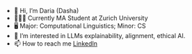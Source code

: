 - 👋 Hi, I’m Daria (Dasha)
- 👩🏻‍🎓 Currently MA Student at Zurich University
- 🖥️ Major: Computational Linguistics; Minor: CS
- 👀 I’m interested in LLMs explainability, alignment, ethical AI.
- 📫 How to reach me [LinkedIn](www.linkedin.com/in/dariastetsenko)

<!---
DaryaTereshchenko/DaryaTereshchenko is a ✨ special ✨ repository because its `README.md` (this file) appears on your GitHub profile.
You can click the Preview link to take a look at your changes.
--->
